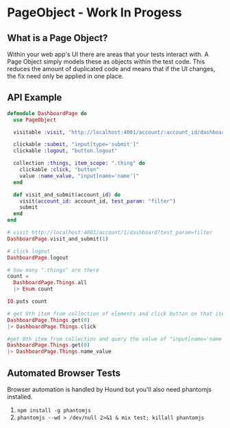 # PageObject - Work In Progess

## What is a Page Object?

Within your web app's UI there are areas that your tests interact with. A Page Object simply models these as objects within the test code. This reduces the amount of duplicated code and means that if the UI changes, the fix need only be applied in one place.


## API Example

```elixir
defmodule DashboardPage do
  use PageObject

  visitable :visit, "http://localhost:4001/account/:account_id/dashboard"

  clickable :submit, "input[type='submit']"
  clickable :logout, "button.logout"

  collection :things, item_scope: ".thing" do
    clickable :click, "button"
    value :name_value, "input[name='name']"
  end

  def visit_and_submit(account_id) do
    visit(account_id: account_id, test_param: "filter")
    submit
  end
end

# visit http://localhost:4001/account/1/dashboard?test_param=filter
DashboardPage.visit_and_submit(1)

# click logout
DashboardPage.logout

# how many ".things" are there
count =
  DashboardPage.Things.all
  |> Enum.count

IO.puts count

# get 0th item from collection of elements and click button on that item
DashboardPage.Things.get(0)
|> DashboardPage.Things.click

#get 0th item from collection and query the value of "input[name='name']"
DashboardPage.Things.get(0)
|> DashboardPage.Things.name_value
```

## Automated Browser Tests

Browser automation is handled by Hound but you'll also need phantomjs installed.

1. `npm install -g phantomjs`
2. `phantomjs --wd > /dev/null 2>&1 & mix test; killall phantomjs`
